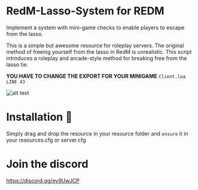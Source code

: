 # RedM-Lasso-System for REDM
Implement a system with mini-game checks to enable players to escape from the lasso.

This is a simple but awesome resource for roleplay servers. The original method of freeing yourself from the lasso in RedM is unrealistic.
This script introduces a roleplay and arcade-style method for breaking free from the lasso tie.

**YOU HAVE TO CHANGE THE EXPORT FOR YOUR MINIGAME**
`Client.lua LINE 43`

![alt text](https://i.redd.it/quazcabx90y31.jpg)

# Installation 📖

Simply drag and drop the resource in your resource folder and `ensure` it in your resources.cfg or server.cfg

# Join the discord
https://discord.gg/ey9UwJCP
